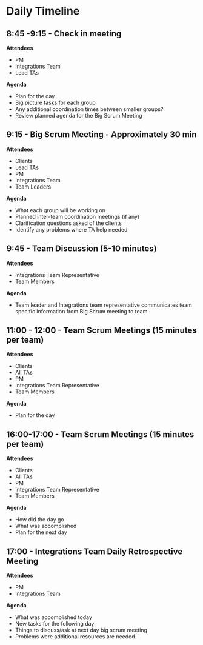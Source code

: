 # Daily Timeline
## 8:45 -9:15 - Check in meeting
**Attendees**
* PM
* Integrations Team
* Lead TAs

**Agenda**
* Plan for the day
* Big picture tasks for each group
* Any additional coordination times between smaller groups?
* Review planned agenda for the Big Scrum Meeting
	
## 9:15 - Big Scrum Meeting - Approximately 30 min
**Attendees**
* Clients
* Lead TAs
* PM
* Integrations Team
* Team Leaders

**Agenda**
* What each group will be working on
* Planned inter-team coordination meetings (if any)
* Clarification questions asked of the clients
* Identify any problems where TA help needed

## 9:45 - Team Discussion (5-10 minutes)
**Attendees**
* Integrations Team Representative
* Team Members
	
**Agenda**
* Team leader and Integrations team representative communicates team specific information from Big Scrum meeting to team.

## 11:00 - 12:00 - Team Scrum Meetings (15 minutes per team)
**Attendees**
* Clients
* All TAs
* PM
* Integrations Team Representative
* Team Members
	
**Agenda**
* Plan for the day

## 16:00-17:00 - Team Scrum Meetings (15 minutes per team)
**Attendees**
* Clients
* All TAs
* PM
* Integrations Team Representative
* Team Members
	
**Agenda**
* How did the day go
* What was accomplished
* Plan for the next day

## 17:00 - Integrations Team Daily Retrospective Meeting
**Attendees**
* PM
* Integrations Team

**Agenda**
* What was accomplished today
* New tasks for the following day
* Things to discuss/ask at next day big scrum meeting
* Problems were additional resources are needed.